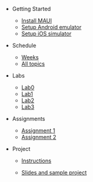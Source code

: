 * Getting Started
    - [Install MAUI](https://dotnet.microsoft.com/en-us/learn/maui/first-app-tutorial/install)
    - [Setup Android emulator](https://dotnet.microsoft.com/en-us/learn/maui/first-app-tutorial/device-setup)
    - [Setup iOS simulator](labs/Lab_Testing_iOS.md)
    
* Schedule
    - [Weeks](schedule)
    - [All topics](notes/notes_main)

* Labs
    - [Lab0](labs/lab0.md)
    - [Lab1](labs/lab1.md)
    - [Lab2](labs/lab2.md)
    - [Lab3](labs/Lab3.md)
    
* Assignments
    - [Assignment 1](assignments/Assignment1.md)
    - [Assignment 2](assignments/Assignment2.md)
    
* Project
    - [Instructions](https://docs.google.com/document/d/1mzlfJEHyhWedkW9OtjLSd3bU7YiWsuclyhHAvRRIaEs/edit?tab=t.0)
    
    - [Slides and sample project](https://docs.google.com/presentation/d/1HOXBHxM1Wf3iUwRaCZHZ4qoBHXxRaSVD_GhH8SgVU9E/edit?usp=sharing)
    
      
